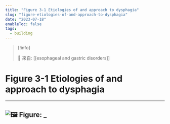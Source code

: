 ```yaml
---
title: "Figure 3-1 Etiologies of and approach to dysphagia"
slug: "figure-etiologies-of-and-approach-to-dysphagia"
date: "2023-07-18"
enableToc: false
tags:
  - building
---
```


> [!info]
>
> 🌱 來自: [[esophageal and gastric disorders]]

# Figure 3-1 Etiologies of and approach to dysphagia

---
![🖼️ Figure: _](https://i.imgur.com/a5h1dYo.png)
---
